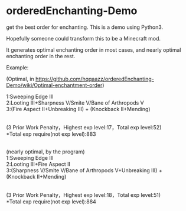 # orderedEnchanting-Demo
get the best order for enchanting. 
This is a demo using Python3.

Hopefully someone could transform this to be a Minecraft mod.

It generates optimal enchanting order in most cases, and nearly optimal enchanting order in the rest.







Example:

(Optimal, in https://github.com/hqqaazz/orderedEnchanting-Demo/wiki/Optimal-enchantment-order)

1:Sweeping Edge III<br>
2:Looting III+Sharpness V/Smite V/Bane of Arthropods V<br>
3:(Fire Aspect II+Unbreaking III) + (Knockback II+Mending)<br><br>

(3 Prior Work Penalty，Highest exp level:17，Total exp level:52)<br>
*Total exp require(not exp level):883<br><br>

(nearly optimal, by the program)<br>
1:Sweeping Edge III<br>
2:Looting III+Fire Aspect II<br>
3:(Sharpness V/Smite V/Bane of Arthropods V+Unbreaking III) + (Knockback II+Mending)<br><br>

(3 Prior Work Penalty，Highest exp level:18，Total exp level:51)<br>
*Total exp require(not exp level):884<br>

